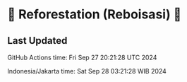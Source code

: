 
# 🌳 Reforestation (Reboisasi) 🌲

## Last Updated

GitHub Actions time: Fri Sep 27 20:21:28 UTC 2024

Indonesia/Jakarta time: Sat Sep 28 03:21:28 WIB 2024
